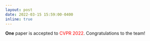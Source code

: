 ```yaml
---
layout: post
date: 2022-03-15 15:59:00-0400
inline: true
---
```


**One** paper is accepted to <font color=red>CVPR 2022</font>. Congratulations to the team!
